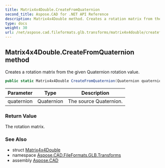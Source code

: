 ```yaml
---
title: Matrix4x4Double.CreateFromQuaternion
second_title: Aspose.CAD for .NET API Reference
description: Matrix4x4Double method. Creates a rotation matrix from the given Quaternion rotation value
type: docs
weight: 30
url: /net/aspose.cad.fileformats.glb.transforms/matrix4x4double/createfromquaternion/
---
```

## Matrix4x4Double.CreateFromQuaternion method

Creates a rotation matrix from the given Quaternion rotation value.

```csharp
public static Matrix4x4Double CreateFromQuaternion(Quaternion quaternion)
```

| Parameter | Type | Description |
| --- | --- | --- |
| quaternion | Quaternion | The source Quaternion. |

### Return Value

The rotation matrix.

### See Also

* struct [Matrix4x4Double](../)
* namespace [Aspose.CAD.FileFormats.GLB.Transforms](../../matrix4x4double/)
* assembly [Aspose.CAD](../../../)


